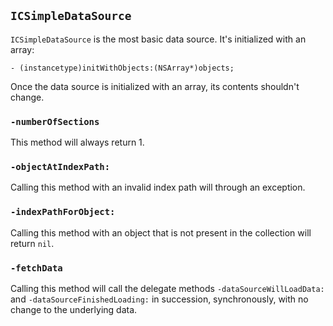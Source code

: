 ## `ICSimpleDataSource`

`ICSimpleDataSource` is the most basic data source. It's initialized with an array:

	- (instancetype)initWithObjects:(NSArray*)objects;

Once the data source is initialized with an array, its contents shouldn't change.

### `-numberOfSections`

This method will always return 1.

### `-objectAtIndexPath:`

Calling this method with an invalid index path will through an exception.

### `-indexPathForObject:`

Calling this method with an object that is not present in the collection will return `nil`.

### `-fetchData`

Calling this method will call the delegate methods `-dataSourceWillLoadData:` and `-dataSourceFinishedLoading:` in succession, synchronously, with no change to the underlying data.
